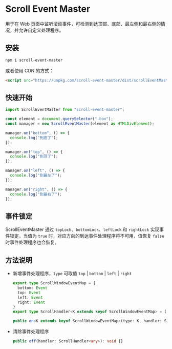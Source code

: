 # Scroll Event Master

用于在 Web 页面中监听滚动事件，可检测到达顶部、底部、最左侧和最右侧的情况，并允许自定义处理程序。

## 安装

```bash
npm i scroll-event-master
```

或者使用 CDN 的方式：

```html
<script src="https://unpkg.com/scroll-event-master/dist/scrollEventMaster.js"></script>
```

## 快速开始

```typescript
import ScrollEventMaster from "scroll-event-master";

const element = document.querySelector(".box");
const manager = new ScrollEventMaster(element as HTMLDivElement);

manager.on("bottom", () => {
  console.log("到底了");
});

manager.on("top", () => {
  console.log("到顶了");
});

manager.on("left", () => {
  console.log("到最左了");
});

manager.on("right", () => {
  console.log("到最右了");
});
```

## 事件锁定

ScrollEventMaster 通过 `topLock`、`bottomLock`、`leftLock` 和 `rightLock` 实现事件锁定，当值为 `true` 时，对应方向的到达事件处理程序将不可用，值恢复 `false` 时事件处理程序也会恢复。

## 方法说明

- 新增事件处理程序，`type` 可取值 `top` | `bottom` | `left` | `right`

  ```typescript
  export type ScrollWindowEventMap = {
    bottom: Event
    top: Event
    left: Event
    right: Event
  }
  export type ScrollHandler<K extends keyof ScrollWindowEventMap> = (event: ScrollWindowEventMap[K]) => void

  public on<K extends keyof ScrollWindowEventMap>(type: K, handler: ScrollHandler<K>): void {}
  ```

- 清除事件处理程序
  ```typescript
  public off(handler: ScrollHandler<any>): void {}
  ```
